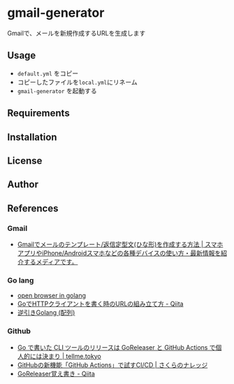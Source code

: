 # gmail-generator

Gmailで、メールを新規作成するURLを生成します

## Usage

* `default.yml` をコピー
* コピーしたファイルを`local.yml`にリネーム
* `gmail-generator` を起動する

## Requirements

## Installation

## License

## Author

## References

### Gmail

* [Gmailでメールのテンプレート/返信定型文(ひな形)を作成する方法 | スマホアプリやiPhone/Androidスマホなどの各種デバイスの使い方・最新情報を紹介するメディアです。](https://appli-world.jp/posts/409#head-162a881d43120e7ce895496757325f40)

### Go lang

* [open browser in golang](https://gist.github.com/hyg/9c4afcd91fe24316cbf0)
* [GoでHTTPクライアントを書く時のURLの組み立て方 - Qiita](https://qiita.com/yyoshiki41/items/a0354d9ad70c1b8225b6)
* [逆引きGolang (配列)](https://ashitani.jp/golangtips/tips_slice.html)

### Github

* [Go で書いた CLI ツールのリリースは GoReleaser と GitHub Actions で個人的には決まり | tellme.tokyo](https://tellme.tokyo/post/2020/02/04/release-go-cli-tool/)
* [GitHubの新機能「GitHub Actions」で試すCI/CD | さくらのナレッジ](https://knowledge.sakura.ad.jp/23478/)
* [GoReleaser覚え書き - Qiita](https://qiita.com/progrhyme/items/d6db1bbb2a9d3c43ab33)
